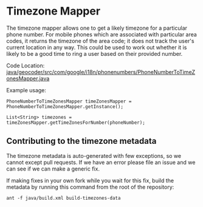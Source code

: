 # Timezone Mapper

The timezone mapper allows one to get a likely timezone for a particular phone
number. For mobile phones which are associated with particular area codes, it
returns the timezone of the area code; it does not track the user's current
location in any way. This could be used to work out whether it is likely to be a
good time to ring a user based on their provided number.

Code Location:
[java/geocoder/src/com/google/i18n/phonenumbers/PhoneNumberToTimeZonesMapper.java](https://github.com/googlei18n/libphonenumber/blob/master/java/geocoder/src/com/google/i18n/phonenumbers/PhoneNumberToTimeZonesMapper.java)

Example usage:

```
PhoneNumberToTimeZonesMapper timeZonesMapper = PhoneNumberToTimeZonesMapper.getInstance();

List<String> timezones = timeZonesMapper.getTimeZonesForNumber(phoneNumber);
```

## Contributing to the timezone metadata

The timezone metadata is auto-generated with few exceptions, so we cannot except
pull requests. If we have an error please file an issue and we can see if we
can make a generic fix.

If making fixes in your own fork while you wait for this fix, build the metadata
by running this command from the root of the repository:

```
ant -f java/build.xml build-timezones-data
```
